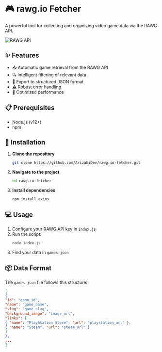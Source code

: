# 🎮 rawg.io Fetcher

A powerful tool for collecting and organizing video game data via the RAWG API.

![RAWG API](https://pbs.twimg.com/profile_images/951372339199045632/-JTt60iX_80x80.jpg)

## ✨ Features

- 📥 Automatic game retrieval from the RAWG API
- 🔍 Intelligent filtering of relevant data
- 💾 Export to structured JSON format
- ⚠️ Robust error handling
- 🚀 Optimized performance

## 📋 Prerequisites

- Node.js (v12+)
- npm

## 🚀 Installation

1. **Clone the repository**
   ```bash
   git clone https://github.com/ArizakiDev/rawg.io-fetcher.git
   ```

2. **Navigate to the project**
   ```bash
   cd rawg.io-fetcher
   ```

3. **Install dependencies**
   ```bash
   npm install axios
   ```

## 💻 Usage

1. Configure your RAWG API key in `index.js`
2. Run the script:
   ```bash
   node index.js
   ```
3. Find your data in `games.json`

## 📦 Data Format

The `games.json` file follows this structure:

```json
[
{
"id": "game_id",
"name": "game_name",
"slug": "game_slug",
"background_image": "image_url",
"links": [
{ "name": "PlayStation Store", "url": "playstation_url" },
{ "name": "Steam", "url": "steam_url" }
]
},
...
]
```

